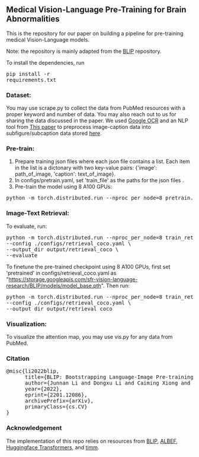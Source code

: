 ## Medical Vision-Language Pre-Training for Brain Abnormalities

This is the repository for our paper on building a pipeline for pre-training medical Vision-Language models.

Note: the repository is mainly adapted from the <a href="https://github.com/salesforce/BLIP">BLIP</a> repository.

To install the dependencies, run <pre/>pip install -r requirements.txt</pre> 

### Dataset:
You may use scrape.py to collect the data from PubMed resources with a proper keyword and number of data. You may also reach out to us for sharing the data discussed in the paper.
We used <a href="https://cloud.google.com/vision/docs/ocr">Google OCR</a> and an NLP tool from <a href="https://cloud.google.com/vision/docs/ocr">This paper</a> to preprocess image-caption data into subfigure/subcaption data stored <a href="">here</a>. 


### Pre-train:
1. Prepare training json files where each json file contains a list. Each item in the list is a dictonary with two key-value pairs: {'image': path_of_image, 'caption': text_of_image}. 
2. In configs/pretrain.yaml, set 'train_file' as the paths for the json files .
3. Pre-train the model using 8 A100 GPUs:
<pre>python -m torch.distributed.run --nproc_per_node=8 pretrain.py --config ./configs/Pretrain.yaml --output_dir output/Pretrain </pre> 

### Image-Text Retrieval:
To evaluate, run:
<pre>python -m torch.distributed.run --nproc_per_node=8 train_retrieval.py \
--config ./configs/retrieval_coco.yaml \
--output_dir output/retrieval_coco \
--evaluate</pre> 
To finetune the pre-trained checkpoint using 8 A100 GPUs, first set 'pretrained' in configs/retrieval_coco.yaml as "https://storage.googleapis.com/sfr-vision-language-research/BLIP/models/model_base.pth". Then run:
<pre>python -m torch.distributed.run --nproc_per_node=8 train_retrieval.py \
--config ./configs/retrieval_coco.yaml \
--output_dir output/retrieval_coco </pre> 

### Visualization:
To visualize the attention map, you may use vis.py for any data from PubMed.


### Citation
<pre>
@misc{li2022blip,
      title={BLIP: Bootstrapping Language-Image Pre-training for Unified Vision-Language Understanding and Generation}, 
      author={Junnan Li and Dongxu Li and Caiming Xiong and Steven Hoi},
      year={2022},
      eprint={2201.12086},
      archivePrefix={arXiv},
      primaryClass={cs.CV}
}</pre>

### Acknowledgement
The implementation of this repo relies on resources from <a href="https://github.com/salesforce/BLIP">BLIP</a>, <a href="https://github.com/salesforce/ALBEF">ALBEF</a>, <a href="https://github.com/huggingface/transformers">Huggingface Transformers</a>, and <a href="https://github.com/rwightman/pytorch-image-models/tree/master/timm">timm</a>.
